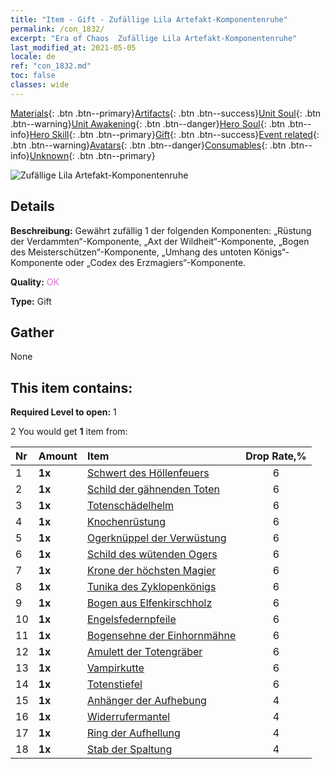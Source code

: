 ```yaml
---
title: "Item - Gift - Zufällige Lila Artefakt-Komponentenruhe"
permalink: /con_1832/
excerpt: "Era of Chaos  Zufällige Lila Artefakt-Komponentenruhe"
last_modified_at: 2021-05-05
locale: de
ref: "con_1832.md"
toc: false
classes: wide
---
```

 [Materials](/ItemsDE/){: .btn .btn--primary}[Artifacts](/ItemsDE/Artifacts/){: .btn .btn--success}[Unit Soul](/ItemsDE/UnitSoul/){: .btn .btn--warning}[Unit Awakening](/ItemsDE/UnitAwakening/){: .btn .btn--danger}[Hero Soul](/ItemsDE/HeroSoul/){: .btn .btn--info}[Hero Skill](/ItemsDE/HeroSkill/){: .btn .btn--primary}[Gift](/ItemsDE/Gift/){: .btn .btn--success}[Event related](/ItemsDE/Events/){: .btn .btn--warning}[Avatars](/ItemsDE/Avatars/){: .btn .btn--danger}[Consumables](/ItemsDE/Consumables/){: .btn .btn--info}[Unknown](/ItemsDE/Unknown/){: .btn .btn--primary}

 ![Zufällige Lila Artefakt-Komponentenruhe](/images/t/i_907046.png)

## Details
 **Beschreibung:** Gewährt zufällig 1 der folgenden Komponenten: „Rüstung der Verdammten“-Komponente, „Axt der Wildheit“-Komponente, „Bogen des Meisterschützen“-Komponente, „Umhang des untoten Königs“-Komponente oder „Codex des Erzmagiers“-Komponente.

 **Quality:** <span style="color: #DA70D6">OK</span>

 **Type:** Gift

## Gather

  None

## This item contains:

 **Required Level to open:** 1

 2 You would get **1** item  from:

  | Nr | Amount |     Item    | Drop Rate,% |
  |:---|:-------|:------------|:---------:|
  | 1 |  **1x** | [Schwert des Höllenfeuers](/ItemsDE/art_121/) | 6 | 
  | 2 |  **1x** | [Schild der gähnenden Toten](/ItemsDE/art_122/) | 6 | 
  | 3 |  **1x** | [Totenschädelhelm](/ItemsDE/art_123/) | 6 | 
  | 4 |  **1x** | [Knochenrüstung](/ItemsDE/art_124/) | 6 | 
  | 5 |  **1x** | [Ogerknüppel der Verwüstung](/ItemsDE/art_125/) | 6 | 
  | 6 |  **1x** | [Schild des wütenden Ogers](/ItemsDE/art_126/) | 6 | 
  | 7 |  **1x** | [Krone der höchsten Magier](/ItemsDE/art_127/) | 6 | 
  | 8 |  **1x** | [Tunika des Zyklopenkönigs](/ItemsDE/art_128/) | 6 | 
  | 9 |  **1x** | [Bogen aus Elfenkirschholz](/ItemsDE/art_103/) | 6 | 
  | 10 |  **1x** | [Engelsfedernpfeile](/ItemsDE/art_104/) | 6 | 
  | 11 |  **1x** | [Bogensehne der Einhornmähne](/ItemsDE/art_105/) | 6 | 
  | 12 |  **1x** | [Amulett der Totengräber](/ItemsDE/art_129/) | 6 | 
  | 13 |  **1x** | [Vampirkutte](/ItemsDE/art_130/) | 6 | 
  | 14 |  **1x** | [Totenstiefel](/ItemsDE/art_131/) | 6 | 
  | 15 |  **1x** | [Anhänger der Aufhebung](/ItemsDE/art_136/) | 4 | 
  | 16 |  **1x** | [Widerrufermantel](/ItemsDE/art_137/) | 4 | 
  | 17 |  **1x** | [Ring der Aufhellung](/ItemsDE/art_138/) | 4 | 
  | 18 |  **1x** | [Stab der Spaltung](/ItemsDE/art_139/) | 4 | 
